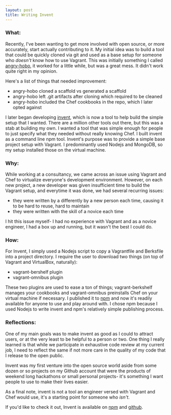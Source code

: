 ```yaml
---
layout: post
title: Writing Invent
---
```

### What:

Recently, I've been wanting to get more involved with open source, or more accurately, start actually contributing to it. My initial idea was to build a tool that could be quickly cloned via git and used as a base setup for someone who _doesn't_ know how to use Vagrant. This was initially something I called [angry-hobo](http://www.github.com/zahid/angry-hobo), it worked for a little while, but was a great mess. It didn't work quite right in my opinion. 

Here's a list of things that needed improvement:

* angry-hobo cloned a scaffold vs generated a scaffold
* angry-hobo left .git artifacts after cloning which required to be cleaned
* angry-hobo included the Chef cookbooks in the repo, which I later opted against

I later began developing [invent](http://www.github.com/zahid/invent), which is now a tool to help build the simple setup that I wanted. There are a million other tools out there, but this was a stab at building my own. I wanted a tool that was simple enough for people to just specify what they needed without really knowing Chef. I built invent as a command line npm tool. Invent's purpose was to provide a simple base project setup with Vagrant. I predominantly used Nodejs and MongoDB, so my setup installed those on the virtual machine.

### Why:

While working at a consultancy, we came across an issue using Vagrant and Chef to virtualize everyone's development environment. However, on each new project, a new developer was given insufficient time to build the Vagrant setup, and everytime it was done, we had several recurring issues:

* they were written by a differently by a new person each time, causing it to be hard to reuse, hard to maintain
* they were written with the skill of a novice each time

I hit this issue myself- I had no experience with Vagrant and as a novice engineer, I had a box up and running, but it wasn't the best I could do.

### How:

For Invent, I simply used a Nodejs script to copy a Vagrantfile and Berksfile into a project directory. I require the user to download two things (on top of Vagrant and VirtualBox, naturally): 

* vagrant-bershelf plugin
* vagrant-omnibus plugin

These two plugins are used to ease a ton of things; vagrant-berkshelf manages your cookbooks and vagrant-omnibus preinstalls Chef on your virtual machine if necessary. I published it to [npm](http://www.npmjs.org/package/invent) and now it's readily available for anyone to use and play around with. I chose npm because I used Nodejs to write invent and npm's relatively simple publishing process.

### Reflections:

One of my main goals was to make invent as good as I could to attract users, or at the very least to be helpful to a person or two. One thing I really learned is that while we participate in exhaustive code review at my current job, I need to reflect the same if not more care in the quality of my code that I release to the open public.

Invent was my first venture into the open source world aside from some dozen or so projects on my Github account that were the products of weekend long hackathons or small personal projects- it's something I want people to use to make their lives easier.

As a final note, invent is not a tool an engineer versed with Vagrant and Chef would use, it's a starting point for someone who _isn't_.

If you'd like to check it out, Invent is available on [npm](http://www.npmjs.org.package.invent) and [github](http://www.github.com/zahid/invent).
